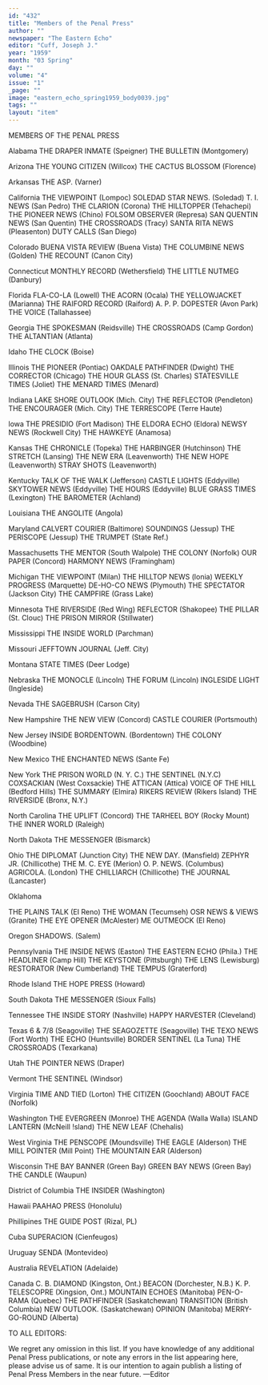 ```yaml
---
id: "432"
title: "Members of the Penal Press"
author: ""
newspaper: "The Eastern Echo"
editor: "Cuff, Joseph J."
year: "1959"
month: "03 Spring"
day: ""
volume: "4"
issue: "1"
_page: ""
image: "eastern_echo_spring1959_body0039.jpg"
tags: ""
layout: "item"
---
```

MEMBERS OF THE PENAL PRESS

Alabama
THE DRAPER INMATE (Speigner)
THE BULLETIN (Montgomery)

Arizona
THE YOUNG CITIZEN (Willcox)
THE CACTUS BLOSSOM (Florence)

Arkansas
THE ASP. (Varner)

California
THE VIEWPOINT (Lompoc)
SOLEDAD STAR NEWS. (Soledad)
T. I. NEWS (San Pedro)
THE CLARION (Corona)
THE HILLTOPPER (Tehachepi)
THE PIONEER NEWS (Chino)
FOLSOM OBSERVER (Represa)
SAN QUENTIN NEWS (San Quentin)
THE CROSSROADS (Tracy)
SANTA RITA NEWS (Pleasenton)
DUTY CALLS (San Diego)

Colorado
BUENA VISTA REVIEW (Buena Vista)
THE COLUMBINE NEWS (Golden)
THE RECOUNT (Canon City)

Connecticut
MONTHLY RECORD (Wethersfield)
THE LITTLE NUTMEG (Danbury)

Florida
FLA-CO-LA (Lowell)
THE ACORN (Ocala)
THE YELLOWJACKET (Marianna)
THE RAIFORD RECORD (Raiford)
A. P. P. DOPESTER (Avon Park)
THE VOICE (Tallahassee)

Georgia
THE SPOKESMAN (Reidsville)
THE CROSSROADS (Camp Gordon)
THE ALTANTIAN (Atlanta)

Idaho
THE CLOCK (Boise)

Illinois
THE PIONEER (Pontiac)
OAKDALE PATHFINDER (Dwight)
THE CORRECTOR (Chicago)
THE HOUR GLASS (St. Charles)
STATESVILLE TIMES (Joliet)
THE MENARD TIMES (Menard)

Indiana
LAKE SHORE OUTLOOK (Mich. City)
THE REFLECTOR (Pendleton)
THE ENCOURAGER (Mich. City)
THE TERRESCOPE (Terre Haute)

lowa
THE PRESIDIO (Fort Madison)
THE ELDORA ECHO (Eldora)
NEWSY NEWS (Rockwell City)
THE HAWKEYE (Anamosa)

Kansas
THE CHRONICLE (Topeka)
THE HARBINGER (Hutchinson)
THE STRETCH (Lansing)
THE NEW ERA (Leavenworth)
THE NEW HOPE (Leavenworth)
STRAY SHOTS (Leavenworth)

Kentucky
TALK OF THE WALK (Jefferson)
CASTLE LIGHTS (Eddyville)
SKYTOWER NEWS (Eddyville)
THE HOURS (Eddyville)
BLUE GRASS TIMES (Lexington)
THE BAROMETER (Achland)

Louisiana
THE ANGOLITE (Angola)

Maryland
CALVERT COURIER (Baltimore)
SOUNDINGS (Jessup)
THE PERISCOPE (Jessup)
THE TRUMPET (State Ref.)

Massachusetts
THE MENTOR (South Walpole)
THE COLONY (Norfolk)
OUR PAPER (Concord)
HARMONY NEWS (Framingham)

Michigan
THE VIEWPOINT (Milan)
THE HILLTOP NEWS (lonia)
WEEKLY PROGRESS (Marquette)
DE-HO-CO NEWS (Plymouth)
THE SPECTATOR (Jackson City)
THE CAMPFIRE (Grass Lake)

Minnesota
THE RIVERSIDE (Red Wing)
REFLECTOR (Shakopee)
THE PILLAR (St. Clouc)
THE PRISON MIRROR (Stillwater)

Mississippi
THE INSIDE WORLD (Parchman)

Missouri
JEFFTOWN JOURNAL (Jeff. City)

Montana
STATE TIMES (Deer Lodge)

Nebraska
THE MONOCLE (Lincoln)
THE FORUM (Lincoln)
INGLESIDE LIGHT (Ingleside)

Nevada
THE SAGEBRUSH (Carson City)

New Hampshire
THE NEW VIEW (Concord)
CASTLE COURIER (Portsmouth)

New Jersey
INSIDE BORDENTOWN. (Bordentown)
THE COLONY (Woodbine)

New Mexico
THE ENCHANTED NEWS (Sante Fe)

New York
THE PRISON WORLD (N. Y. C.)
THE SENTINEL (N.Y.C)
COXSACKIAN (West Coxsackie)
THE ATTICAN (Attica)
VOICE OF THE HILL (Bedford Hills)
THE SUMMARY (Elmira)
RIKERS REVIEW (Rikers Island)
THE RIVERSIDE (Bronx, N.Y.)

North Carolina
THE UPLIFT (Concord)
THE TARHEEL BOY (Rocky Mount)
THE INNER WORLD (Raleigh)

North Dakota
THE MESSENGER (Bismarck)

Ohio
THE DIPLOMAT (Junction City)
THE NEW DAY. (Mansfield)
ZEPHYR JR. (Chillicothe)
THE M. C. EYE (Merion)
O. P. NEWS. (Columbus)
AGRICOLA. (London)
THE CHILLIARCH (Chillicothe)
THE JOURNAL (Lancaster)

Oklahoma

THE PLAINS TALK (EI Reno)
THE WOMAN (Tecumseh)
OSR NEWS & VIEWS (Granite)
THE EYE OPENER (McAlester)
ME OUTMEOCK (El Reno)

Oregon
SHADOWS. (Salem)

Pennsylvania
THE INSIDE NEWS (Easton)
THE EASTERN ECHO (Phila.)
THE HEADLINER (Camp Hill)
THE KEYSTONE (Pittsburgh)
THE LENS (Lewisburg)
RESTORATOR (New Cumberland)
THE TEMPUS (Graterford)

Rhode Island
THE HOPE PRESS (Howard)

South Dakota
THE MESSENGER (Sioux Falls)

Tennessee
THE INSIDE STORY (Nashville)
HAPPY HARVESTER (Cleveland)

Texas
6 & 7/8 (Seagoville)
THE SEAGOZETTE (Seagoville)
THE TEXO NEWS (Fort Worth)
THE ECHO (Huntsville)
BORDER SENTINEL (La Tuna)
THE CROSSROADS (Texarkana)

Utah
THE POINTER NEWS (Draper)

Vermont
THE SENTINEL (Windsor)

Virginia
TIME AND TIED (Lorton)
THE CITIZEN (Goochland)
ABOUT FACE (Norfolk)

Washington
THE EVERGREEN (Monroe)
THE AGENDA (Walla Walla)
ISLAND LANTERN (McNeill !sland)
THE NEW LEAF (Chehalis)

West Virginia
THE PENSCOPE (Moundsville)
THE EAGLE (Alderson)
THE MILL POINTER (Mill Point)
THE MOUNTAIN EAR (Alderson)

Wisconsin
THE BAY BANNER (Green Bay)
GREEN BAY NEWS (Green Bay)
THE CANDLE (Waupun)

District of Columbia
THE INSIDER (Washington)

Hawaii
PAAHAO PRESS (Honolulu)

Phillipines
THE GUIDE POST (Rizal, PL)

Cuba
SUPERACION  (Cienfeugos)

Uruguay
SENDA (Montevideo)

Australia
REVELATION (Adelaide)

Canada
C. B. DIAMOND (Kingston, Ont.)
BEACON (Dorchester, N.B.)
K. P. TELESCOPRE (Xingsion, Ont.)
MOUNTAIN ECHOES (Manitoba)
PEN-O-RAMA (Quebec)
THE PATHFINDER (Saskatchewan)
TRANSITION (British Columbia)
NEW OUTLOOK. (Saskatchewan)
OPINION (Manitoba) 
MERRY-GO-ROUND (Alberta)

TO ALL EDITORS:

We regret any omission in this list. If
you have knowledge of any additional Penal
Press publications, or note any errors in the
list appearing here, please advise us of
same. It is our intention to again publish a
listing of Penal Press Members in the near
future. —Editor
